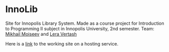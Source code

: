 # InnoLib
Site for Innopolis Library System.
Made as a course project for Introduction to Programming II subject in Innopolis University, 2nd semester. Team: [Mikhail Moiseev](https://github.com/lackadaisicalcynic) and [Lera Vertash](https://github.com/vvertash)

Here is a [link](http://y98722gq.beget.tech/index.html) to the working site on a hosting service.
